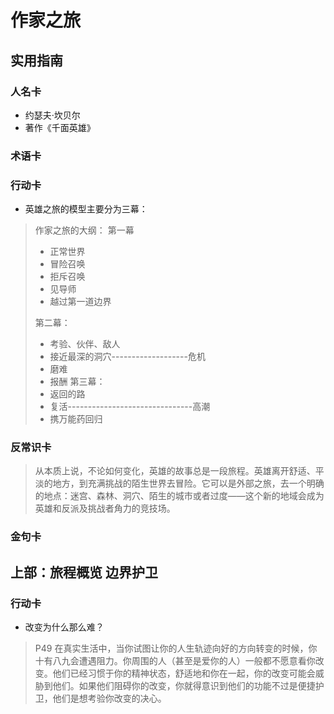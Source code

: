 # 作家之旅

## 实用指南

### 人名卡
- 约瑟夫·坎贝尔
- 著作《千面英雄》

### 术语卡


### 行动卡
- 英雄之旅的模型主要分为三幕：
>作家之旅的大纲：
>第一幕
>- 正常世界
>- 冒险召唤
>- 拒斥召唤
>- 见导师
>- 越过第一道边界
>
>第二幕：
>- 考验、伙伴、敌人
>- 接近最深的洞穴-------------------危机
>- 磨难
>- 报酬
>  第三幕：
>- 返回的路
>- 复活-------------------------------高潮
>- 携万能药回归



### 反常识卡

> 从本质上说，不论如何变化，英雄的故事总是一段旅程。英雄离开舒适、平淡的地方，到充满挑战的陌生世界去冒险。它可以是外部之旅，去一个明确的地点：迷宫、森林、洞穴、陌生的城市或者过度——这个新的地域会成为英雄和反派及挑战者角力的竞技场。
>

### 金句卡


## 上部：旅程概览 边界护卫
### 行动卡
- 改变为什么那么难？
> P49 在真实生活中，当你试图让你的人生轨迹向好的方向转变的时候，你十有八九会遭遇阻力。你周围的人（甚至是爱你的人）一般都不愿意看你改变。他们已经习惯于你的精神状态，舒适地和你在一起，你的改变可能会威胁到他们。如果他们阻碍你的改变，你就得意识到他们的功能不过是便捷护卫，他们是想考验你改变的决心。